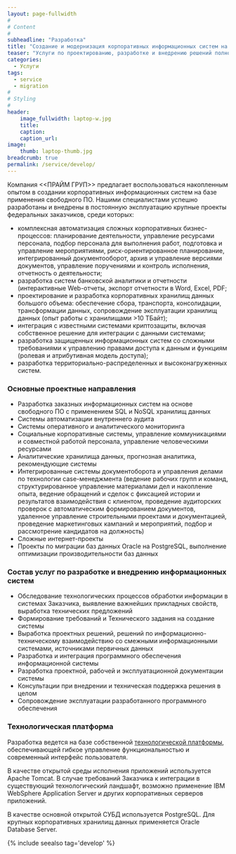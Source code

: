 ```yaml
---
layout: page-fullwidth
#
# Content
#
subheadline: "Разработка"
title: "Создание и модернизация корпоративных информационных систем на базе свободного программного обеспечения"
teaser: "Услуги по проектированию, разработке и внедрению решений полностью на основе свободного ПО и платформы P7. Перепроектирование и миграция проприетарных систем на свободное ПО"
categories: 
  - Услуги
tags:
  - service
  - migration
#
# Styling
#
header:
    image_fullwidth: laptop-w.jpg
    title: 
    caption: 
    caption_url:
image:
    thumb: laptop-thumb.jpg
breadcrumb: true
permalink: /service/develop/
---
```



Компания <<ПРАЙМ ГРУП>> предлагает воспользоваться накопленным опытом в создании корпоративных информационных систем на базе применения свободного ПО. Нашими специалистами успешно разработаны и внедрены в постоянную эксплуатацию крупные проекты федеральных заказчиков, среди которых:

- комплексная автоматизация сложных корпоративных бизнес-процессов: планирование деятельности, управление ресурсами персонала, подбор персонала для выполнения работ, подготовка и управление мероприятиями, риск-ориентированное планирование, интегрированный документооборот, архив и управление версиями документов, управление поручениями и контроль исполнения, отчетность о деятельности;
- разработка систем банковской аналитики и отчетности (интерактивные Web-отчеты, экспорт отчетности в Word, Excel, PDF;
- проектирование и разработка корпоративных хранилищ данных большого объема: обеспечение сбора, транспорта, консолидации, трансформации данных,  сопровождение эксплуатации хранилищ данных (опыт работы с хранилищами >10 ТБайт);
- интеграция с известными системами криптозащиты, включая собственное решение для интеграции с данными системами;
- разработка защищенных информационных систем со сложными требованиями к управлению правами доступа к данным и функциям (ролевая и атрибутивная модель доступа);
- разработка территориально-распределенных и высоконагруженных систем.

### Основные проектные направления

- Разработка заказных информационных систем на основе свободного ПО с применением SQL и NoSQL хранилищ данных
- Системы автоматизации внутреннего аудита
- Системы оперативного и  аналитического мониторинга
- Социальные корпоративные системы, управление коммуникациями и совместной работой персонала, управление человеческими ресурсами
- Аналитические хранилища данных, прогнозная аналитика, рекомендующие системы
- Интегрированные системы документоборота и управления делами по технологии case-менеджмента (ведение рабочих групп и команд, структурированное управление материалами дел и накопление опыта, ведение обращений и сделок с фиксацией истории и результатов взаимодействия с клиентом, проведение аудиторских проверок с автоматическим формированием документов, удаленное управление строительными проектами и документацией, проведение маркетинговых кампаний и мероприятий, подбор и рассмотрение кандидатов на должность)
- Сложные интернет-проекты
- Проекты по миграции баз данных Oracle на PostgreSQL, выполнение оптимизации производительности баз данных

### Состав услуг по разработке и внедрению информационных систем

- Обследование технологических процессов обработки информации в системах Заказчика, выявление важнейших прикладных свойств, выработка технических предложений 
- Формирование требований и Технического задания на создание системы
- Выработка проектных решений, решений по информационно-техническому взаимодействию со смежными информационными системами, источниками первичных данных
- Разработка и интеграция программного обеспечения информационной системы
- Разработка проектной, рабочей и эксплуатационной документации системы
- Консультации при внедрении и техническая поддержка решения в целом
- Сопровождение эксплуатации разработанного программного обеспечения

### Технологическая платформа

Разработка ведется на базе собственной [технологической платформы][3], обеспечивающей гибкое управление функциональностью и современный интерфейс пользователя.

В качестве открытой среды исполнения приложений используется Apache Tomcat. В случае требований Заказчика к интеграции  в существующий технологический ландшафт, возможно применение IBM WebSphere Application Server и других корпоративных серверов приложений.

В качестве основной открытой СУБД используется PostgreSQL. Для крупных корпоративных хранилищ данных  применяется Oracle Database Server.

{% include seealso tag='develop' %}
  
 [1]: https://www.postgrespro.ru/
 [2]: /images/postgrespro_logo.png
 [3]: /platform/
 [4]: #
 [5]: #
 [6]: #
 [7]: #
 [8]: #
 [9]: #
 [10]: #
